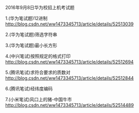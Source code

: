 2016年9月8日华为校招上机考试题

1.(华为笔试题)12进制		http://blog.csdn.net/ww1473345713/article/details/52513039

2.(华为笔试题)筛选字符串

3.(华为笔试题)最小长方形	

4.(中兴笔试)按照规定的格式打印  http://blog.csdn.net/ww1473345713/article/details/52512694

5.(腾讯笔试)求符合要求的质数对  http://blog.csdn.net/ww1473345713/article/details/52512844

6.(腾讯笔试)经纬度编码          

7.(小米笔试)风口上的猪-中国牛市 http://blog.csdn.net/ww1473345713/article/details/52514489

